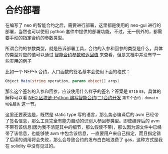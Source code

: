 # 合约部署

在编写了 neo 的智能合约之后，需要进行部署，这里都是使用的 neo-gui 进行的部署，当然也可以使用 python 套件中提供的部署功能，不过，无一例外的，都需要手动的指定合约的参数类型。

所谓合约的参数类型，就是告诉部署工具，合约的入参和回参的类型是什么，具体的类型对应的值可以通过 [智能合约参数和返回值](http://docs.neo.org/zh-cn/sc/Parameter.html) 来查看，但是文档中并没有举一些实用的例子

比如一个 NEP-5 合约，入口函数的签名基本会使用下面的格式：

```csharp
Object Main(string operation, params object[] args)
```

那么这个签名的入参和回参，应该使用什么样子的签名？答案是 `0710` `05`，具体的解释可以看 [NEO 区块链-Python 编写智能合约(二)合约开发](https://www.jianshu.com/p/e8dcab2e2cc5) `第五个合约：domain 域名服务` 这一节。

这里还要表达是，既然是 static type 写的语言，那么势必编译后的 avm 已经带了签名信息，那么工具完全有能力自动的识别入参回参类型。即使编译后的 avm 不带有该信息(因为我不清楚其中的细节，那么假使不带)，那么因为源文件中已经带了该信息，也能够使 avm 中包含该信息，一直要用户来自己指定，而且指定错了后续的调用将会失败，那么会导致合约的发布白白地浪费了 gas，这种方式是我在 solidity 中没有见过的。
